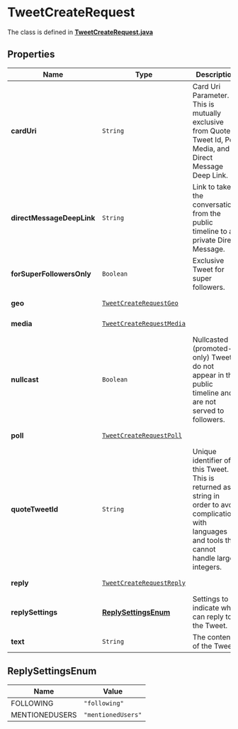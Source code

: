 

# TweetCreateRequest

The class is defined in **[TweetCreateRequest.java](../../src/main/java/example/micronaut/model/TweetCreateRequest.java)**

## Properties

Name | Type | Description | Notes
------------ | ------------- | ------------- | -------------
**cardUri** | `String` | Card Uri Parameter. This is mutually exclusive from Quote Tweet Id, Poll, Media, and Direct Message Deep Link. |  [optional property]
**directMessageDeepLink** | `String` | Link to take the conversation from the public timeline to a private Direct Message. |  [optional property]
**forSuperFollowersOnly** | `Boolean` | Exclusive Tweet for super followers. |  [optional property]
**geo** | [`TweetCreateRequestGeo`](TweetCreateRequestGeo.md) |  |  [optional property]
**media** | [`TweetCreateRequestMedia`](TweetCreateRequestMedia.md) |  |  [optional property]
**nullcast** | `Boolean` | Nullcasted (promoted-only) Tweets do not appear in the public timeline and are not served to followers. |  [optional property]
**poll** | [`TweetCreateRequestPoll`](TweetCreateRequestPoll.md) |  |  [optional property]
**quoteTweetId** | `String` | Unique identifier of this Tweet. This is returned as a string in order to avoid complications with languages and tools that cannot handle large integers. |  [optional property]
**reply** | [`TweetCreateRequestReply`](TweetCreateRequestReply.md) |  |  [optional property]
**replySettings** | [**ReplySettingsEnum**](#ReplySettingsEnum) | Settings to indicate who can reply to the Tweet. |  [optional property]
**text** | `String` | The content of the Tweet. |  [optional property]










## ReplySettingsEnum

Name | Value
---- | -----
FOLLOWING | `"following"`
MENTIONEDUSERS | `"mentionedUsers"`



